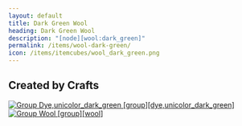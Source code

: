 ```yaml
---
layout: default
title: Dark Green Wool
heading: Dark Green Wool
description: "[node][wool:dark_green]"
permalink: /items/wool-dark-green/
icon: /items/itemcubes/wool_dark_green.png
---
```



## Created by Crafts

<div class="craft">
    <div>
        <span><a href="{{site.baseurl}}/items/group_dye,unicolor_dark_green/"><img src="{{site.baseurl}}/assets/img/items/group.png" data-toggle="tooltip" title="Group Dye,unicolor_dark_green [group][dye,unicolor_dark_green]"></a></span>
        <span><a href="{{site.baseurl}}/items/group_wool/"><img src="{{site.baseurl}}/assets/img/items/group.png" data-toggle="tooltip" title="Group Wool [group][wool]"></a></span>
        <span></span>
    </div>
    <div>
        <span></span>
        <span></span>
        <span></span>
    </div>
    <div>
        <span></span>
        <span></span>
        <span></span>
    </div>
</div>
